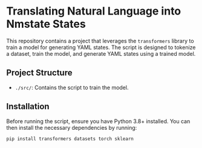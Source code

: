 # Translating Natural Language into Nmstate States

This repository contains a project that leverages the `transformers` library to train a
model for generating YAML states. The script is designed to tokenize a dataset, train
the model, and generate YAML states using a trained model.

## Project Structure

- `./src/`: Contains the script to train the model.

## Installation

Before running the script, ensure you have Python 3.8+ installed. You can then install
the necessary dependencies by running:

```bash
pip install transformers datasets torch sklearn
```
